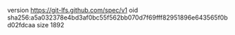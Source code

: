 version https://git-lfs.github.com/spec/v1
oid sha256:a5a032378e4bd3af0bc55f562bb070d7f69fff82951896e643565f0bd02fdcaa
size 1892
